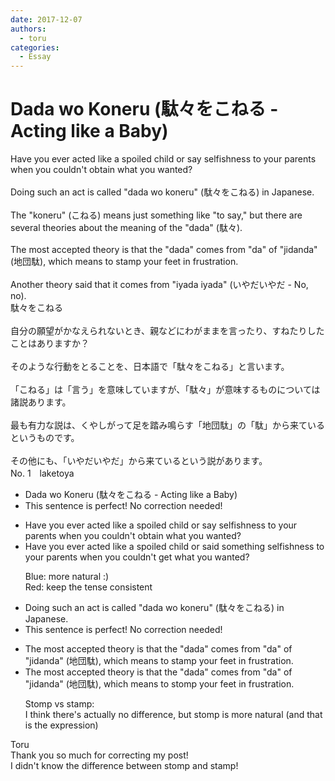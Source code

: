 ```yaml
---
date: 2017-12-07
authors:
  - toru
categories:
  - Essay
---
```


<h1 id="subject_show">Dada wo Koneru (駄々をこねる - Acting like a Baby)</h1>
<div class="date" hidden>Dec 7, 2017 09:24</div>
<div id="post"><div id="body_show_ori">
Have you ever acted like a spoiled child or say selfishness to your parents when you couldn't obtain what you wanted?<br/><br/>Doing such an act is called "dada wo koneru" (駄々をこねる) in Japanese.<br/><br/>The "koneru" (こねる) means just something like "to say," but there are several theories about the meaning of the "dada" (駄々).<br/><br/>The most accepted theory is that the "dada" comes from "da" of "jidanda" (地団駄), which means to stamp your feet in frustration.<br/><br/>Another theory said that it comes from "iyada iyada" (いやだいやだ - No, no).
</div></div>

<!-- more -->

<div id="post_ja"><div id="body_show_mo">
駄々をこねる<br/><br/>自分の願望がかなえられないとき、親などにわがままを言ったり、すねたりしたことはありますか？<br/><br/>そのような行動をとることを、日本語で「駄々をこねる」と言います。<br/><br/>「こねる」は「言う」を意味していますが、「駄々」が意味するものについては諸説あります。<br/><br/>最も有力な説は、くやしがって足を踏み鳴らす「地団駄」の「駄」から来ているというものです。<br/><br/>その他にも、「いやだいやだ」から来ているという説があります。
</div></div>
<div id="block"><div class="first_name"> No. 1　<span class="just_name">laketoya</span></div><div id="block2">
<ul class="correction_field">
<li class="incorrect">Dada wo Koneru (駄々をこねる - Acting like a Baby)</li>
<li class="corrected perfect">This sentence is perfect! No correction needed!</li>
</ul>
<ul class="correction_field">
<li class="incorrect">Have you ever acted like a spoiled child or say selfishness to your parents when you couldn't obtain what you wanted?</li>
<li class="corrected correct">
Have you ever acted like a spoiled child or <span class="f_red">said something</span> selfish<span class="f_gray"><span class="sline">ness</span></span> to your parents when you couldn't <span class="f_blue">get</span> what you wanted?
<p class="correction_comment">Blue: more natural :)<br/>Red: keep the tense consistent</p>
</li>
</ul>
<ul class="correction_field">
<li class="incorrect">Doing such an act is called "dada wo koneru" (駄々をこねる) in Japanese.</li>
<li class="corrected perfect">This sentence is perfect! No correction needed!</li>
</ul>
<ul class="correction_field">
<li class="incorrect">The most accepted theory is that the "dada" comes from "da" of "jidanda" (地団駄), which means to stamp your feet in frustration.</li>
<li class="corrected correct">
The most accepted theory is that the "dada" comes from "da" of "jidanda" (地団駄), which means to st<span class="f_red">o</span>mp your feet in frustration.
<p class="correction_comment">Stomp vs stamp:<br/>I think there's actually no difference, but stomp is more natural (and that is the expression)</p>
</li>
</ul>
</div><div class="name"><span class="just_name">Toru</span><br>
Thank you so much for correcting my post!<br/>I didn't know the difference between stomp and stamp!
</div>
</div>
